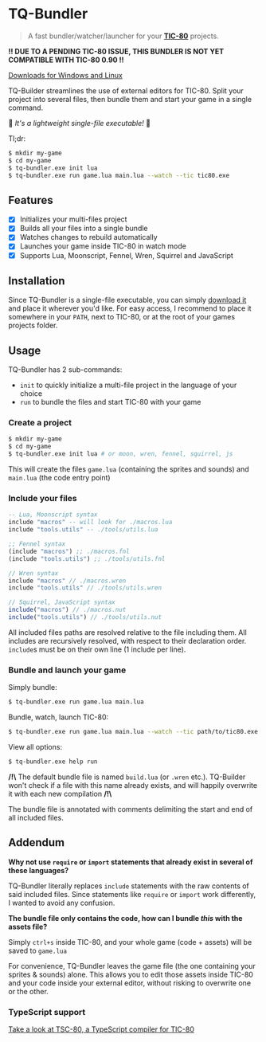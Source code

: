 # TQ-Bundler

> A fast bundler/watcher/launcher for your [**TIC-80**](https://tic80.com/) projects.

**!! DUE TO A PENDING TIC-80 ISSUE, THIS BUNDLER IS NOT YET COMPATIBLE WITH TIC-80 0.90 !!**

[Downloads for Windows and Linux](https://github.com/scambier/TQ-Bundler/releases)

TQ-Builder streamlines the use of external editors for TIC-80. Split your project into several files, then bundle them and start your game in a single command.

🎈&nbsp;_It's a lightweight single-file executable!_&nbsp;🎈

Tl;dr:
```bash
$ mkdir my-game
$ cd my-game
$ tq-bundler.exe init lua
$ tq-bundler.exe run game.lua main.lua --watch --tic tic80.exe
```

## Features

- [x] Initializes your multi-files project
- [x] Builds all your files into a single bundle
- [x] Watches changes to rebuild automatically
- [x] Launches your game inside TIC-80 in watch mode
- [x] Supports Lua, Moonscript, Fennel, Wren, Squirrel and JavaScript

## Installation

Since TQ-Bundler is a single-file executable, you can simply [download it](https://github.com/scambier/TQ-Bundler/releases) and place it wherever you'd like.
For easy access, I recommend to place it somewhere in your `PATH`, next to TIC-80, or at the root of your games projects folder.

## Usage

TQ-Bundler has 2 sub-commands:
- `init` to quickly initialize a multi-file project in the language of your choice
- `run` to bundle the files and start TIC-80 with your game

### Create a project

```bash
$ mkdir my-game
$ cd my-game
$ tq-bundler.exe init lua # or moon, wren, fennel, squirrel, js
```

This will create the files `game.lua` (containing the sprites and sounds) and `main.lua` (the code entry point)

### Include your files

```lua
-- Lua, Moonscript syntax
include "macros" -- will look for ./macros.lua
include "tools.utils" -- ./tools/utils.lua
```

```lisp
;; Fennel syntax
(include "macros") ;; ./macros.fnl
(include "tools.utils") ;; ./tools/utils.fnl
```

```c
// Wren syntax
include "macros" // ./macros.wren
include "tools.utils" // ./tools/utils.wren
```

```js
// Squirrel, JavaScript syntax
include("macros") // ./macros.nut
include("tools.utils") // ./tools/utils.nut
```

All included files paths are resolved relative to the file including them. All includes are recursively resolved, with respect to their declaration order. `include`s must be on their own line (1 include per line).

### Bundle and launch your game

Simply bundle:
```sh
$ tq-bundler.exe run game.lua main.lua
```

Bundle, watch, launch TIC-80:
```sh
$ tq-bundler.exe run game.lua main.lua --watch --tic path/to/tic80.exe
```

View all options:
```sh
$ tq-bundler.exe help run
```

**/!\\** The default bundle file is named `build.lua` (or `.wren` etc.). TQ-Builder won't check if a file with this name already exists, and will happily overwrite it with each new compilation **/!\\**

The bundle file is annotated with comments delimiting the start and end of all included files.

## Addendum

**Why not use `require` or `import` statements that already exist in several of these languages?**

TQ-Bundler literally replaces `include` statements with the raw contents of said included files. Since statements like `require` or `import` work differently, I wanted to avoid any confusion.

**The bundle file only contains the code, how can I bundle *this* with the assets file?**

Simply `ctrl+s` inside TIC-80, and your whole game (code + assets) will be saved to `game.lua`

For convenience, TQ-Bundler leaves the game file (the one containing your sprites & sounds) alone. This allows you to edit those assets inside TIC-80 and your code inside your external editor, without risking to overwrite one or the other.

### TypeScript support

[Take a look at TSC-80, a TypeScript compiler for TIC-80](https://github.com/scambier/tic80-typescript)
